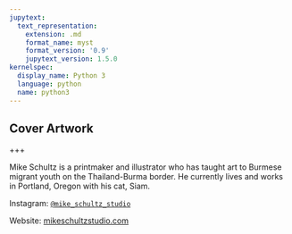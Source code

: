 ```yaml
---
jupytext:
  text_representation:
    extension: .md
    format_name: myst
    format_version: '0.9'
    jupytext_version: 1.5.0
kernelspec:
  display_name: Python 3
  language: python
  name: python3
---
```


## Cover Artwork

+++

Mike Schultz is a printmaker and illustrator who has taught art to Burmese migrant youth on the Thailand-Burma border. He currently lives and works in Portland, Oregon with his cat, Siam.

Instagram: [```@mike_schultz_studio```](https://www.instagram.com/mike_schultz_studio/)

Website: [mikeschultzstudio.com](http://mikeschultzstudio.squarespace.com/)

```{code-cell} ipython3

```
